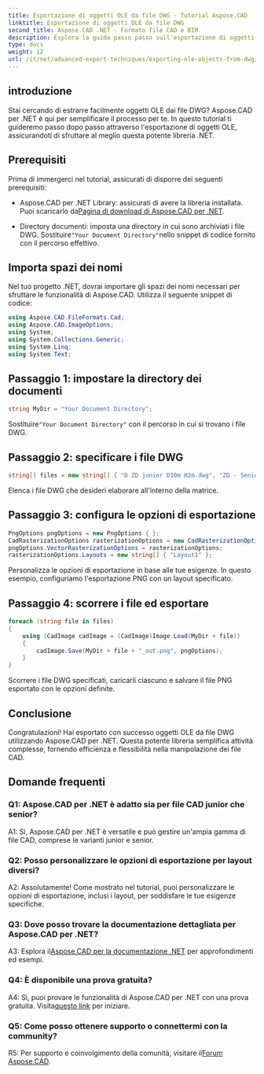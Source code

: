 ```yaml
---
title: Esportazione di oggetti OLE da file DWG - Tutorial Aspose.CAD
linktitle: Esportazione di oggetti OLE da file DWG
second_title: Aspose.CAD .NET - Formato file CAD e BIM
description: Esplora la guida passo passo sull'esportazione di oggetti OLE da file DWG utilizzando Aspose.CAD per .NET. Migliora le tue capacità di manipolazione dei file CAD senza sforzo.
type: docs
weight: 12
url: /it/net/advanced-export-techniques/exporting-ole-objects-from-dwg/
---
```

## introduzione

Stai cercando di estrarre facilmente oggetti OLE dai file DWG? Aspose.CAD per .NET è qui per semplificare il processo per te. In questo tutorial ti guideremo passo dopo passo attraverso l'esportazione di oggetti OLE, assicurandoti di sfruttare al meglio questa potente libreria .NET. 

## Prerequisiti

Prima di immergerci nel tutorial, assicurati di disporre dei seguenti prerequisiti:

-  Aspose.CAD per .NET Library: assicurati di avere la libreria installata. Puoi scaricarlo da[Pagina di download di Aspose.CAD per .NET](https://releases.aspose.com/cad/net/).

-  Directory documenti: imposta una directory in cui sono archiviati i file DWG. Sostituire`"Your Document Directory"`nello snippet di codice fornito con il percorso effettivo.

## Importa spazi dei nomi

Nel tuo progetto .NET, dovrai importare gli spazi dei nomi necessari per sfruttare le funzionalità di Aspose.CAD. Utilizza il seguente snippet di codice:

```csharp
using Aspose.CAD.FileFormats.Cad;
using Aspose.CAD.ImageOptions;
using System;
using System.Collections.Generic;
using System.Linq;
using System.Text;
```

## Passaggio 1: impostare la directory dei documenti

```csharp
string MyDir = "Your Document Directory";
```

 Sostituire`"Your Document Directory"` con il percorso in cui si trovano i file DWG.

## Passaggio 2: specificare i file DWG

```csharp
string[] files = new string[] { "D ZD junior D10m H2m.dwg", "ZD - Senior D6m H2m45.dwg" };
```

Elenca i file DWG che desideri elaborare all'interno della matrice.

## Passaggio 3: configura le opzioni di esportazione

```csharp
PngOptions pngOptions = new PngOptions { };
CadRasterizationOptions rasterizationOptions = new CadRasterizationOptions();
pngOptions.VectorRasterizationOptions = rasterizationOptions;
rasterizationOptions.Layouts = new string[] { "Layout1" };
```

Personalizza le opzioni di esportazione in base alle tue esigenze. In questo esempio, configuriamo l'esportazione PNG con un layout specificato.

## Passaggio 4: scorrere i file ed esportare

```csharp
foreach (string file in files)
{
    using (CadImage cadImage = (CadImage)Image.Load(MyDir + file))
    {
        cadImage.Save(MyDir + file + "_out.png", pngOptions);
    }
}
```

Scorrere i file DWG specificati, caricarli ciascuno e salvare il file PNG esportato con le opzioni definite.

## Conclusione

Congratulazioni! Hai esportato con successo oggetti OLE da file DWG utilizzando Aspose.CAD per .NET. Questa potente libreria semplifica attività complesse, fornendo efficienza e flessibilità nella manipolazione dei file CAD.

## Domande frequenti

### Q1: Aspose.CAD per .NET è adatto sia per file CAD junior che senior?

A1: Sì, Aspose.CAD per .NET è versatile e può gestire un'ampia gamma di file CAD, comprese le varianti junior e senior.

### Q2: Posso personalizzare le opzioni di esportazione per layout diversi?

A2: Assolutamente! Come mostrato nel tutorial, puoi personalizzare le opzioni di esportazione, inclusi i layout, per soddisfare le tue esigenze specifiche.

### Q3: Dove posso trovare la documentazione dettagliata per Aspose.CAD per .NET?

 A3: Esplora il[Aspose.CAD per la documentazione .NET](https://reference.aspose.com/cad/net/) per approfondimenti ed esempi.

### Q4: È disponibile una prova gratuita?

 A4: Sì, puoi provare le funzionalità di Aspose.CAD per .NET con una prova gratuita. Visita[questo link](https://releases.aspose.com/) per iniziare.

### Q5: Come posso ottenere supporto o connettermi con la community?

 R5: Per supporto e coinvolgimento della comunità, visitare il[Forum Aspose.CAD](https://forum.aspose.com/c/cad/19).
